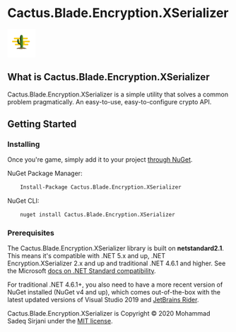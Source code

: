 # Cactus.Blade.Encryption.XSerializer

![Logo](Image/cactus-64.png)

## What is Cactus.Blade.Encryption.XSerializer

Cactus.Blade.Encryption.XSerializer is a simple utility that solves a common problem pragmatically.
An easy-to-use, easy-to-configure crypto API.

## Getting Started

### Installing

Once you're game, simply add it to your project [through NuGet](https://www.nuget.org/packages/Cactus.Blade.Encryption.XSerializer).

NuGet Package Manager:

```bash
    Install-Package Cactus.Blade.Encryption.XSerializer
```

NuGet CLI:

```bash
    nuget install Cactus.Blade.Encryption.XSerializer
```

### Prerequisites

The Cactus.Blade.Encryption.XSerializer library is built on **netstandard2.1**. This means it's compatible with .NET 5.x and up, .NET Encryption.XSerializer 2.x and up and traditional .NET 4.6.1 and higher. See the Microsoft [docs on .NET Standard compatibility](https://docs.microsoft.com/en-us/dotnet/standard/net-standard#net-platforms-support).

For traditional .NET 4.6.1+, you also need to have a more recent version of NuGet installed (NuGet v4 and up), which comes out-of-the-box with the latest updated versions of Visual Studio 2019 and [JetBrains Rider](https://www.jetbrains.com/rider/).

Cactus.Blade.Encryption.XSerializer is Copyright &copy; 2020 Mohammad Sadeq Sirjani under the [MIT license](LICENSE.txt).
